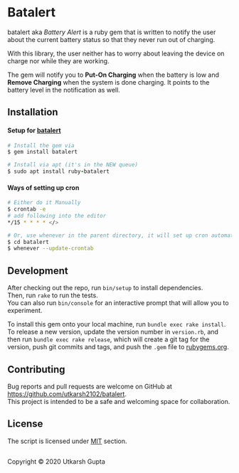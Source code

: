 # Batalert

batalert aka *Battery Alert* is a ruby gem that is written to notify the user about the current battery status so that they never run out of charging.

With this library, the user neither has to worry about leaving the device on charge nor while they are working.

The gem will notify you to **Put-On Charging** when the battery is low and **Remove Charging** when the system is done charging. It points to the battery level in the notification as well.
## Installation

#### Setup for [batalert](https://github.com/utkarsh2102/batalert)

```ruby
# Install the gem via
$ gem install batalert

# Install via apt (it's in the NEW queue)
$ sudo apt install ruby-batalert

```
#### Ways of setting up cron

```bash
# Either do it Manually
$ crontab -e
# add following into the editor
*/15 * * * * </>

# Or, use whenever in the parent directory, it will set up cron automatically to run in every 15 minutes
$ cd batalert
$ whenever --update-crontab
```

## Development

After checking out the repo, run `bin/setup` to install dependencies.  
Then, run `rake` to run the tests.  
You can also run `bin/console` for an interactive prompt that will allow you to experiment.

To install this gem onto your local machine, run `bundle exec rake install`.  
To release a new version, update the version number in `version.rb`, and then run `bundle exec rake release`, which will create a git tag for the version, push git commits and tags, and push the `.gem` file to [rubygems.org](https://rubygems.org).

## Contributing

Bug reports and pull requests are welcome on GitHub at https://github.com/utkarsh2102/batalert.  
This project is intended to be a safe and welcoming space for collaboration.

## License
The script is licensed under [MIT](https://github.com/utkarsh2102/batalert/blob/master/LICENSE) section.


##
Copyright © 2020 Utkarsh Gupta
